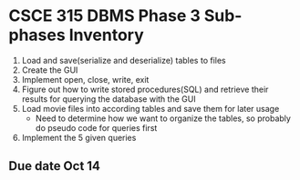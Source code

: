 # CSCE 315 DBMS Phase 3 Sub-phases Inventory 
1) Load and save(serialize and deserialize) tables to files
2) Create the GUI
3) Implement open, close, write, exit
4) Figure out how to write stored procedures(SQL) and retrieve their results for querying the database with the GUI
5) Load movie files into according tables and save them for later usage
    * Need to determine how we want to organize the tables, so probably do pseudo code for queries first
6) Implement the 5 given queries

## Due date Oct 14
